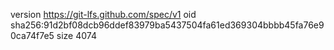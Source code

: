 version https://git-lfs.github.com/spec/v1
oid sha256:91d2bf08dcb96ddef83979ba5437504fa61ed369304bbbb45fa76e90ca74f7e5
size 4074
